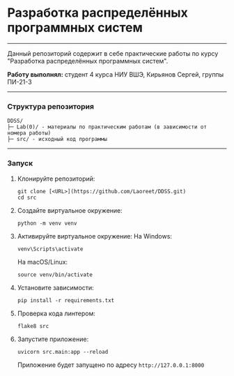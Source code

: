 # Разработка распределённых программных систем
---
Данный репозиторий содержит в себе практические работы по курсу "Разработка распределённых программных систем".

**Работу выполнял:** студент 4 курса НИУ ВШЭ, Кирьянов Сергей, группы ПИ-21-3

---

### Структура репозитория
    DDSS/
    ├─ Lab(0)/ - материалы по практическим работам (в зависимости от номера работы)
    ├─ src/ - исходный код программы

---

### Запуск 

1. Клонируйте репозиторий:
    ```
    git clone [<URL>](https://github.com/Laoreet/DDSS.git)
    cd src
    ```

2. Создайте виртуальное окружение:
    ```
    python -m venv venv
    ```

3. Активируйте виртуальное окружение:
    На Windows:
    ```
    venv\Scripts\activate
    ```
    На macOS/Linux:
    ```
    source venv/bin/activate
    ```

4. Установите зависимости:
    ```
    pip install -r requirements.txt
    ```

5. Проверка кода линтером:
    ```
    flake8 src
    ```

6. Запустите приложение:
    ```
    uvicorn src.main:app --reload
    ```
    Приложение будет запущено по адресу ```http://127.0.0.1:8000```
